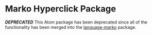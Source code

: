 Marko Hyperclick Package
=========================

***DEPRECATED*** This Atom package has been deprecated since all of the functionality has been merged into the [language-marko](https://atom.io/packages/language-marko) package.